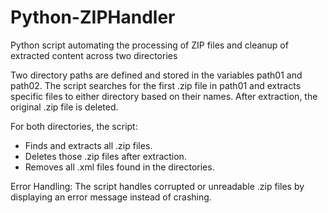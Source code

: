 # Python-ZIPHandler
Python script automating the processing of ZIP files and cleanup of extracted content across two directories

Two directory paths are defined and stored in the variables path01 and path02. The script searches for the first .zip file in path01 and extracts specific files to either directory based on their names. After extraction, the original .zip file is deleted.

For both directories, the script:
- Finds and extracts all .zip files.
- Deletes those .zip files after extraction.
- Removes all .xml files found in the directories.

Error Handling:
The script handles corrupted or unreadable .zip files by displaying an error message instead of crashing.
